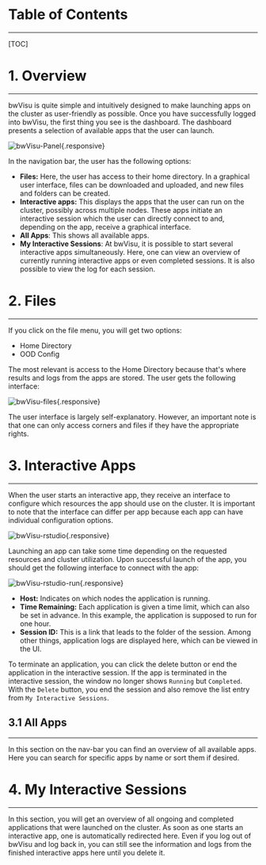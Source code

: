 # Table of Contents
---

[TOC]

# 1. Overview 
---

bwVisu is quite simple and intuitively designed to make launching apps on the cluster as user-friendly as possible. Once you have successfully logged into bwVisu, the first thing you see is the dashboard. The dashboard presents a selection of available apps that the user can launch.

![bwVisu-Panel](bwVisu-Wiki/images/bwVisu_panel.png){.responsive}

In the navigation bar, the user has the following options:

- **Files:** Here, the user has access to their home directory. In a graphical user interface, files can be downloaded and uploaded, and new files and folders can be created.
- **Interactive apps:** This displays the apps that the user can run on the cluster, possibly across multiple nodes. These apps initiate an interactive session which the user can directly connect to and, depending on the app, receive a graphical interface.
- **All Apps**: This shows all available apps.
- **My Interactive Sessions**: At bwVisu, it is possible to start several interactive apps simultaneously. Here, one can view an overview of currently running interactive apps or even completed sessions. It is also possible to view the log for each session.
  
# 2. Files
---

If you click on the file menu, you will get two options:

- Home Directory
- OOD Config

The most relevant is access to the Home Directory because that's where results and logs from the apps are stored. The user gets the following interface:

![bwVisu-files](bwVisu-Wiki/images/bwVisu_files.png){.responsive}

The user interface is largely self-explanatory. However, an important note is that one can only access corners and files if they have the appropriate rights.

# 3. Interactive Apps
---

When the user starts an interactive app, they receive an interface to configure which resources the app should use on the cluster. It is important to note that the interface can differ per app because each app can have individual configuration options.

![bwVisu-rstudio](bwVisu-Wiki/images/bwVisu_rstudio.png){.responsive}

Launching an app can take some time depending on the requested resources and cluster utilization. Upon successful launch of the app, you should get the following interface to connect with the app:

![bwVisu-rstudio-run](bwVisu-Wiki/images/bwVisu_rstudio_run.png){.responsive}

- **Host:** Indicates on which nodes the application is running.
- **Time Remaining:** Each application is given a time limit, which can also be set in advance. In this example, the application is supposed to run for one hour.
- **Session ID:** This is a link that leads to the folder of the session. Among other things, application logs are displayed here, which can be viewed in the UI.

To terminate an application, you can click the delete button or end the application in the interactive session. If the app is terminated in the interactive session, the window no longer shows `Running` but `Completed`. With the `Delete` button, you end the session and also remove the list entry from `My Interactive Sessions`.

## 3.1 All Apps
---

In this section on the nav-bar you can find an overview of all available apps. Here you can search for specific apps by name or sort them if desired.

# 4. My Interactive Sessions
---

In this section, you will get an overview of all ongoing and completed applications that were launched on the cluster. As soon as one starts an interactive app, one is automatically redirected here. Even if you log out of bwVisu and log back in, you can still see the information and logs from the finished interactive apps here until you delete it.
